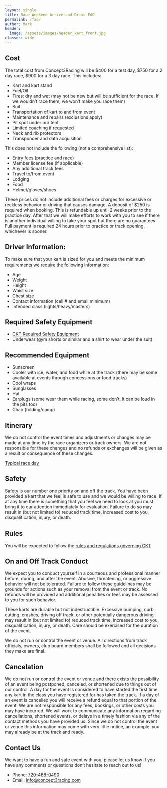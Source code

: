 ```yaml
---
layout: single
title: Race Weekend Arrive and Drive FAQ
permalink: /faq/
author: Mark
header:
  image: /assets/images/header_kart_front.jpg
classes: wide
---
```


## Cost
The total cost from Concept3Racing will be $400 for a test day, $750 for a 2 day race, $900 for a 3 day race. This includes:
* Kart and kart stand
* Fuel/Oil
* Tires: dry and wet (may not be new but will be sufficient for the race. If we wouldn’t race them, we won’t make you race them)
* Suit
* Transportation of kart to and from event
* Maintenance and repairs (exclusions apply)
* Pit spot under our tent
* Limited coaching if requested
* Neck and rib protectors
* Transponder and data acquisition

This does not include the following (not a comprehensive list):
* Entry fees (practice and race)
* Member license fee (if applicable)
* Any additional track fees
* Travel to/from event
* Lodging
* Food
* Helmet/gloves/shoes

These prices do not include additional fees or charges for excessive or reckless behavior or driving that causes damage.
A deposit of $250 is required when booking. This is refundable up until 2 weeks prior to the practice day. After that we will make efforts to work with you to see if there is another individual willing to take your spot but there are no guarantees.  Full payment is required 24 hours prior to practice or track opening, whichever is sooner.

## Driver Information:
To make sure that your kart is sized for you and meets the minimum requirements we require the following information:
* Age
* Weight
* Height
* Waist size
* Chest size
* Contact information (cell # and email minimum)
* Intended class (lights/heavy/masters)

## Required Safety Equipment
- [CKT Required Safety Equipment](https://www.coloradokartingtour.com/required-safety-equipment)
- Underwear (gym shorts or similar and a shirt to wear under the suit)

## Recommended Equipment
* Sunscreen
* Cooler with ice, water, and food while at the track (there may be some available at events through concessions or food trucks)
* Cool wraps
* Sunglasses
* Hat
* Earplugs (some wear them while racing, some don’t, it can be loud in the pits too)
* Chair (folding/camp)

## Itinerary
We do not control the event times and adjustments or changes may be made at any time by the race organizers or track owners. We are not responsible for these changes and no refunds or exchanges will be given as a result or consequence of these changes.

[Typical race day](https://www.coloradokartingtour.com/a-typical-race-day/)

## Safety
Safety is our number one priority on and off the track.
You have been provided a kart that we feel is safe to use and we would be willing to race.
If at any time there is something that you feel we need to look at you must bring it to our attention immediately for evaluation.
Failure to do so may result in (but not limited to) reduced track time, increased cost to you, disqualification, injury, or death.

## Rules
You will be expected to follow the [rules and regulations governing CKT](https://www.coloradokartingtour.com/general-resources/)

## On and Off Track Conduct

We expect you to conduct yourself in a courteous and professional manner before, during, and after the event.
Abusive, threatening, or aggressive behavior will not be tolerated.
Failure to follow these guidelines may be grounds for actions such as your removal from the event or track.
No refunds will be provided and additional penalties or fees may be assessed to you for such behavior.

These karts are durable but not indestructible.
Excessive bumping, curb cutting, crashes, driving off track, or other potentially dangerous driving may result in (but not limited to) reduced track time, increased cost to you, disqualification, injury, or death.
Care should be exercised for the duration of the event.

We do not run or control the event or venue.
All directions from track officials, owners, club board members shall be followed and all decisions they make are final.

## Cancelation
We do not run or control the event or venue and there exists the possibility of an event being postponed, canceled, or shortened due to things out of our control. A day for the event is considered to have started the first time any kart in the class you have registered for has taken the track. If a day of an event is cancelled you will receive a refund equal to that portion of the event. We are not responsible for any fees, bookings, or other costs you may have incurred. We will work to communicate any information regarding cancellations, shortened events, or delays in a timely fashion via any of the contact methods you have provided us. Since we do not control the event or venue this information may come with very little notice, an example: you may already be at the track and ready.

## Contact Us

We want to have a fun and safe event with you, please let us know if you have any comments or questions don’t hesitate to reach out to us!

* Phone: [720-468-0490](tel:720-468-0490)
* Email: [info@concept3racing.com](mailto:info@concept3racing.com)
